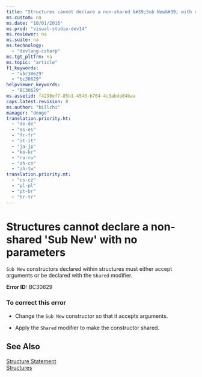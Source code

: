 ```yaml
---
title: "Structures cannot declare a non-shared &#39;Sub New&#39; with no parameters"
ms.custom: na
ms.date: "10/01/2016"
ms.prod: "visual-studio-dev14"
ms.reviewer: na
ms.suite: na
ms.technology: 
  - "devlang-csharp"
ms.tgt_pltfrm: na
ms.topic: "article"
f1_keywords: 
  - "vbc30629"
  - "bc30629"
helpviewer_keywords: 
  - "BC30629"
ms.assetid: f4298ef7-85b1-4543-b764-4c3abda84baa
caps.latest.revision: 8
ms.author: "billchi"
manager: "douge"
translation.priority.ht: 
  - "de-de"
  - "es-es"
  - "fr-fr"
  - "it-it"
  - "ja-jp"
  - "ko-kr"
  - "ru-ru"
  - "zh-cn"
  - "zh-tw"
translation.priority.mt: 
  - "cs-cz"
  - "pl-pl"
  - "pt-br"
  - "tr-tr"
---
```

# Structures cannot declare a non-shared &#39;Sub New&#39; with no parameters
`Sub New` constructors declared within structures must either accept arguments or be declared with the `Shared` modifier.  
  
 **Error ID:** BC30629  
  
### To correct this error  
  
-   Change the `Sub New` constructor so that it accepts arguments.  
  
-   Apply the `Shared` modifier to make the constructor shared.  
  
## See Also  
 [Structure Statement](../Topic/Structure%20Statement.md)   
 [Structures](../Topic/Structures%20\(Visual%20Basic\).md)